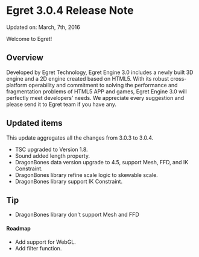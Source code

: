 Egret 3.0.4 Release Note
===============================


Updated on: March, 7th, 2016


Welcome to Egret!

## Overview

Developed by Egret Technology, Egret Engine 3.0 includes a newly built 3D engine and a 2D engine created based on HTML5. With its robust cross-platform operability and commitment to solving the performance and fragmentation problems of HTML5 APP and games, Egret Engine 3.0 will perfectly meet developers’ needs. We appreciate every suggestion and please send it to Egret team if you have any.

## Updated items

This update aggregates all the changes from 3.0.3 to 3.0.4.


* TSC upgraded to Version 1.8.
* Sound added length property.
* DragonBones data version upgrade to 4.5, support Mesh, FFD, and IK Constraint.
* DragonBones library refine scale logic to skewable scale.
* DragonBones library support IK Constraint.

## Tip

* DragonBones library don't support Mesh and FFD


#### Roadmap
* Add support for WebGL.
* Add filter function.